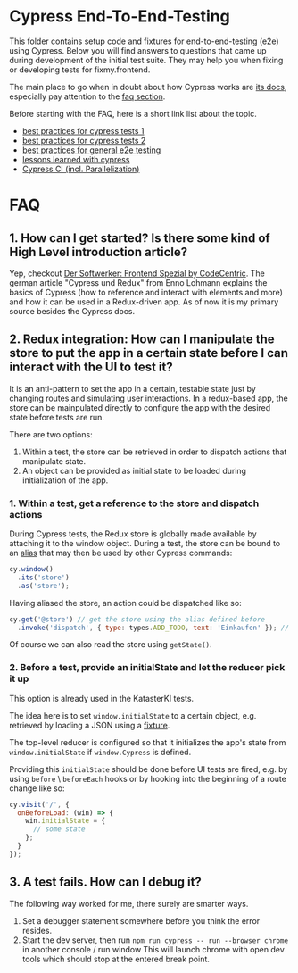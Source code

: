 # Cypress End-To-End-Testing

This folder contains setup code and fixtures for end-to-end-testing (e2e) using Cypress.
Below you will find answers to questions that came up during development of the initial test suite.
They may help you when fixing or developing tests for fixmy.frontend.

The main place to go when in doubt about how Cypress works are [its docs](https://docs.cypress.io),
especially pay attention to the [faq section](https://docs.cypress.io/faq/questions/using-cypress-faq.html).

Before starting with the FAQ, here is a short link list about the topic.

- [best practices for cypress tests 1](https://docs.cypress.io/guides/references/best-practices.html)
- [best practices for cypress tests 2](https://itnext.io/cypress-io-best-practices-for-maintainable-tests-e9b9f392f117)
- [best practices for general e2e testing](https://www.ranorex.com/de/blog/10-best-practices-9-end-to-end-tests-richtig-nutzen/)
- [lessons learned with cypress](https://levelup.gitconnected.com/what-ive-learnt-using-cypress-io-for-the-past-three-weeks-c1597999cd2f)
- [Cypress CI (incl. Parallelization)](https://medium.com/@ludmila.nesvitiy/cypress-parallelization-case-study-results-5a01da095fe)

# FAQ

## 1. How can I get started? Is there some kind of High Level introduction article?

Yep, checkout [Der Softwerker: Frontend Spezial by CodeCentric](https://info.codecentric.de/softwerker-frontend-spezial).
The german article "Cypress und Redux" from Enno Lohmann explains the basics of Cypress (how to reference and interact
with elements and more) and how it can be used in a Redux-driven app. As of now it is my primary source besides the Cypress docs.

## 2. Redux integration: How can I manipulate the store to put the app in a certain state before I can interact with the UI to test it?

It is an anti-pattern to set the app in a certain, testable state just by changing routes and simulating user interactions.
In a redux-based app, the store can be mainpulated directly to configure the app with the desired state before tests are run.

There are two options:

1. Within a test, the store can be retrieved in order to dispatch actions that manipulate state.
2. An object can be provided as initial state to be loaded during initialization of the app.

### 1. Within a test, get a reference to the store and dispatch actions

During Cypress tests, the Redux store is globally made available by attaching it to the window object.
During a test, the store can be bound to an [alias](https://docs.cypress.io/guides/core-concepts/variables-and-aliases.html#Return-Values) that may then be used by other Cypress commands:

```javascript
cy.window()
  .its('store')
  .as('store');
```

Having aliased the store, an action could be dispatched like so:

```javascript
cy.get('@store') // get the store using the alias defined before
  .invoke('dispatch', { type: types.ADD_TODO, text: 'Einkaufen' }); // invoke the dispatch method and pass the action
```

Of course we can also read the store using `getState()`.

### 2. Before a test, provide an initialState and let the reducer pick it up

This option is already used in the KatasterKI tests.

The idea here is to set `window.initialState` to a certain object,
e.g. retrieved by loading a JSON using a [fixture](https://docs.cypress.io/api/commands/fixture.html#Syntax).

The top-level reducer is configured so that it initializes the app's state from
`window.initialState` if `window.Cypress` is defined.

Providing this `initialState` should be done before UI tests are fired, e.g. by
using `before` \ `beforeEach` hooks or by hooking into the beginning of a
route change like so:

```javascript
cy.visit('/', {
  onBeforeLoad: (win) => {
    win.initialState = {
      // some state
    };
  }
});
```

## 3. A test fails. How can I debug it?

The following way worked for me, there surely are smarter ways.

1. Set a debugger statement somewhere before you think the error resides.
2. Start the dev server, then run `npm run cypress -- run --browser chrome` in another console / run window
   This will launch chrome with open dev tools which should stop at the entered break point.
